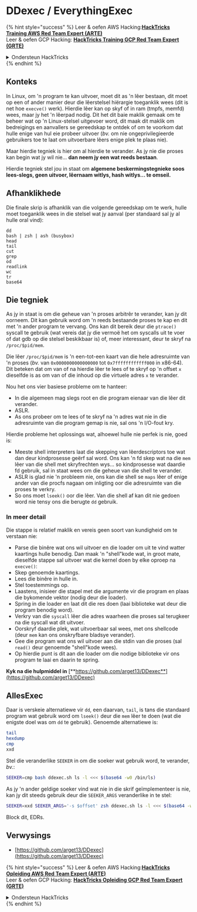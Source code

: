 # DDexec / EverythingExec

{% hint style="success" %}
Leer & oefen AWS Hacking:<img src="/.gitbook/assets/arte.png" alt="" data-size="line">[**HackTricks Training AWS Red Team Expert (ARTE)**](https://training.hacktricks.xyz/courses/arte)<img src="/.gitbook/assets/arte.png" alt="" data-size="line">\
Leer & oefen GCP Hacking: <img src="/.gitbook/assets/grte.png" alt="" data-size="line">[**HackTricks Training GCP Red Team Expert (GRTE)**<img src="/.gitbook/assets/grte.png" alt="" data-size="line">](https://training.hacktricks.xyz/courses/grte)

<details>

<summary>Ondersteun HackTricks</summary>

* Kyk na die [**subskripsie planne**](https://github.com/sponsors/carlospolop)!
* **Sluit aan by die** 💬 [**Discord groep**](https://discord.gg/hRep4RUj7f) of die [**telegram groep**](https://t.me/peass) of **volg** ons op **Twitter** 🐦 [**@hacktricks\_live**](https://twitter.com/hacktricks\_live)**.**
* **Deel hacking truuks deur PRs in te dien na die** [**HackTricks**](https://github.com/carlospolop/hacktricks) en [**HackTricks Cloud**](https://github.com/carlospolop/hacktricks-cloud) github repos.

</details>
{% endhint %}

## Konteks

In Linux, om 'n program te kan uitvoer, moet dit as 'n lêer bestaan, dit moet op een of ander manier deur die lêerstelsel hiërargie toeganklik wees (dit is net hoe `execve()` werk). Hierdie lêer kan op skyf of in ram (tmpfs, memfd) wees, maar jy het 'n lêerpad nodig. Dit het dit baie maklik gemaak om te beheer wat op 'n Linux-stelsel uitgevoer word, dit maak dit maklik om bedreigings en aanvallers se gereedskap te ontdek of om te voorkom dat hulle enige van hul eie probeer uitvoer (_bv._ om nie ongeprivilegieerde gebruikers toe te laat om uitvoerbare lêers enige plek te plaas nie).

Maar hierdie tegniek is hier om al hierdie te verander. As jy nie die proses kan begin wat jy wil nie... **dan neem jy een wat reeds bestaan**.

Hierdie tegniek stel jou in staat om **algemene beskermingstegnieke soos lees-slegs, geen uitvoer, lêernaam witlys, hash witlys... te omseil.**

## Afhanklikhede

Die finale skrip is afhanklik van die volgende gereedskap om te werk, hulle moet toeganklik wees in die stelsel wat jy aanval (per standaard sal jy al hulle oral vind):
```
dd
bash | zsh | ash (busybox)
head
tail
cut
grep
od
readlink
wc
tr
base64
```
## Die tegniek

As jy in staat is om die geheue van 'n proses arbitrêr te verander, kan jy dit oorneem. Dit kan gebruik word om 'n reeds bestaande proses te kap en dit met 'n ander program te vervang. Ons kan dit bereik deur die `ptrace()` syscall te gebruik (wat vereis dat jy die vermoë het om syscalls uit te voer of dat gdb op die stelsel beskikbaar is) of, meer interessant, deur te skryf na `/proc/$pid/mem`.

Die lêer `/proc/$pid/mem` is 'n een-tot-een kaart van die hele adresruimte van 'n proses (_bv._ van `0x0000000000000000` tot `0x7ffffffffffff000` in x86-64). Dit beteken dat om van of na hierdie lêer te lees of te skryf op 'n offset `x` dieselfde is as om van of die inhoud op die virtuele adres `x` te verander.

Nou het ons vier basiese probleme om te hanteer:

* In die algemeen mag slegs root en die program eienaar van die lêer dit verander.
* ASLR.
* As ons probeer om te lees of te skryf na 'n adres wat nie in die adresruimte van die program gemap is nie, sal ons 'n I/O-fout kry.

Hierdie probleme het oplossings wat, alhoewel hulle nie perfek is nie, goed is:

* Meeste shell interpreters laat die skepping van lêerdescriptors toe wat dan deur kindprosesse geërf sal word. Ons kan 'n fd skep wat na die `mem` lêer van die shell met skryfrechten wys... so kindprosesse wat daardie fd gebruik, sal in staat wees om die geheue van die shell te verander.
* ASLR is glad nie 'n probleem nie, ons kan die shell se `maps` lêer of enige ander van die procfs nagaan om inligting oor die adresruimte van die proses te verkry.
* So ons moet `lseek()` oor die lêer. Van die shell af kan dit nie gedoen word nie tensy ons die berugte `dd` gebruik.

### In meer detail

Die stappe is relatief maklik en vereis geen soort van kundigheid om te verstaan nie:

* Parse die binêre wat ons wil uitvoer en die loader om uit te vind watter kaartings hulle benodig. Dan maak 'n "shell"kode wat, in groot mate, dieselfde stappe sal uitvoer wat die kernel doen by elke oproep na `execve()`:
* Skep genoemde kaartings.
* Lees die binêre in hulle in.
* Stel toestemmings op.
* Laastens, inisieer die stapel met die argumente vir die program en plaas die bykomende vektor (nodig deur die loader).
* Spring in die loader en laat dit die res doen (laai biblioteke wat deur die program benodig word).
* Verkry van die `syscall` lêer die adres waarheen die proses sal terugkeer na die syscall wat dit uitvoer.
* Oorskryf daardie plek, wat uitvoerbaar sal wees, met ons shellcode (deur `mem` kan ons onskryfbare bladsye verander).
* Gee die program wat ons wil uitvoer aan die stdin van die proses (sal `read()` deur genoemde "shell"kode wees).
* Op hierdie punt is dit aan die loader om die nodige biblioteke vir ons program te laai en daarin te spring.

**Kyk na die hulpmiddel in** [**https://github.com/arget13/DDexec**](https://github.com/arget13/DDexec)

## AllesExec

Daar is verskeie alternatiewe vir `dd`, een daarvan, `tail`, is tans die standaard program wat gebruik word om `lseek()` deur die `mem` lêer te doen (wat die enigste doel was om `dd` te gebruik). Genoemde alternatiewe is:
```bash
tail
hexdump
cmp
xxd
```
Stel die veranderlike `SEEKER` in om die soeker wat gebruik word, te verander, _bv._:
```bash
SEEKER=cmp bash ddexec.sh ls -l <<< $(base64 -w0 /bin/ls)
```
As jy 'n ander geldige soeker vind wat nie in die skrif geïmplementeer is nie, kan jy dit steeds gebruik deur die `SEEKER_ARGS` veranderlike in te stel:
```bash
SEEKER=xxd SEEKER_ARGS='-s $offset' zsh ddexec.sh ls -l <<< $(base64 -w0 /bin/ls)
```
Block dit, EDRs.

## Verwysings
* [https://github.com/arget13/DDexec](https://github.com/arget13/DDexec)

{% hint style="success" %}
Leer & oefen AWS Hacking:<img src="/.gitbook/assets/arte.png" alt="" data-size="line">[**HackTricks Opleiding AWS Red Team Expert (ARTE)**](https://training.hacktricks.xyz/courses/arte)<img src="/.gitbook/assets/arte.png" alt="" data-size="line">\
Leer & oefen GCP Hacking: <img src="/.gitbook/assets/grte.png" alt="" data-size="line">[**HackTricks Opleiding GCP Red Team Expert (GRTE)**<img src="/.gitbook/assets/grte.png" alt="" data-size="line">](https://training.hacktricks.xyz/courses/grte)

<details>

<summary>Ondersteun HackTricks</summary>

* Kyk na die [**subskripsie planne**](https://github.com/sponsors/carlospolop)!
* **Sluit aan by die** 💬 [**Discord groep**](https://discord.gg/hRep4RUj7f) of die [**telegram groep**](https://t.me/peass) of **volg** ons op **Twitter** 🐦 [**@hacktricks\_live**](https://twitter.com/hacktricks\_live)**.**
* **Deel hacking truuks deur PRs in te dien na die** [**HackTricks**](https://github.com/carlospolop/hacktricks) en [**HackTricks Cloud**](https://github.com/carlospolop/hacktricks-cloud) github repos.

</details>
{% endhint %}
